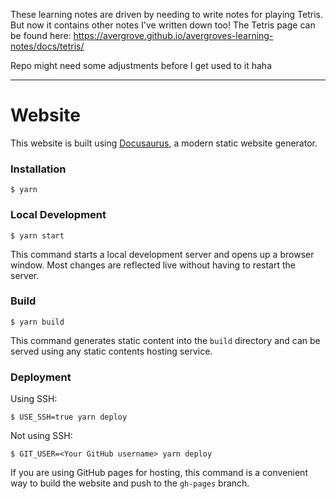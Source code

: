 
These learning notes are driven by needing to write notes for playing Tetris. But now it contains other notes I've written down too!
The Tetris page can be found here:
https://avergrove.github.io/avergroves-learning-notes/docs/tetris/

Repo might need some adjustments before I get used to it haha

---

# Website

This website is built using [Docusaurus](https://docusaurus.io/), a modern static website generator.

### Installation

```
$ yarn
```

### Local Development

```
$ yarn start
```

This command starts a local development server and opens up a browser window. Most changes are reflected live without having to restart the server.

### Build

```
$ yarn build
```

This command generates static content into the `build` directory and can be served using any static contents hosting service.

### Deployment

Using SSH:

```
$ USE_SSH=true yarn deploy
```

Not using SSH:

```
$ GIT_USER=<Your GitHub username> yarn deploy
```

If you are using GitHub pages for hosting, this command is a convenient way to build the website and push to the `gh-pages` branch.

